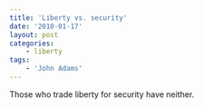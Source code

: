 ```yaml
---
title: 'Liberty vs. security'
date: '2010-01-17'
layout: post
categories:
    - liberty
tags:
    - 'John Adams'
---
```


Those who trade liberty for security have neither.
